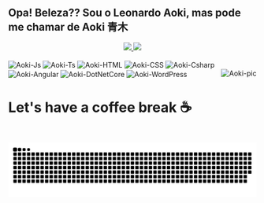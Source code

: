 ## Opa! Beleza?? Sou o Leonardo Aoki, mas pode me chamar de Aoki 青木 

<div align="center">
  <!--   <a href="https://github.com/LeoAoki"> -->
  <a href="https://leonardo-aoki.vercel.app" target="_blank">
  <img height="165em" src="https://github-readme-stats.vercel.app/api?username=LeoAoki&show_icons=true&theme=highcontrast&include_all_commits=true&count_private=true"/>
  <img height="165em" src="https://github-readme-stats.vercel.app/api/top-langs/?username=LeoAoki&layout=compact&langs_count=7&theme=highcontrast"/>
  </a>
  <!-- https://github.com/anuraghazra/github-readme-stats -->
</div>
  
<div style="display: inline_block"><br>
  <!-- https://devicon.dev -->
  <img align="center" alt="Aoki-Js" height="30" width="40" src="https://cdn.jsdelivr.net/gh/devicons/devicon/icons/javascript/javascript-plain.svg">
  <img align="center" alt="Aoki-Ts" height="30" width="40" src="https://cdn.jsdelivr.net/gh/devicons/devicon/icons/typescript/typescript-plain.svg">
  <img align="center" alt="Aoki-HTML" height="30" width="40" src="https://cdn.jsdelivr.net/gh/devicons/devicon/icons/html5/html5-plain.svg">
  <img align="center" alt="Aoki-CSS" height="30" width="40" src="https://cdn.jsdelivr.net/gh/devicons/devicon/icons/css3/css3-plain.svg">
  <img align="center" alt="Aoki-Csharp" height="30" width="40" src="https://cdn.jsdelivr.net/gh/devicons/devicon/icons/csharp/csharp-plain.svg">
  <img align="center" alt="Aoki-Angular" height="30" width="40" src="https://cdn.jsdelivr.net/gh/devicons/devicon/icons/angularjs/angularjs-plain.svg">
  <img align="center" alt="Aoki-DotNetCore" height="30" width="40" src="https://cdn.jsdelivr.net/gh/devicons/devicon/icons/dotnetcore/dotnetcore-original.svg">
  <img align="center" alt="Aoki-WordPress" height="30" width="40" src="https://cdn.jsdelivr.net/gh/devicons/devicon/icons/wordpress/wordpress-plain.svg">
  <img align="right" alt="Aoki-pic" height="150" src="https://i.picasion.com/pic91/8c2bce3509b8b9fb79fe6fe430024741.gif">
</div>

##

# Let's have a coffee break ☕

![Snake animation](https://github.com/LeoAoki/LeoAoki/blob/output/github-contribution-grid-snake.svg)
